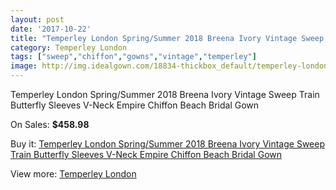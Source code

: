 ```yaml
---
layout: post
date: '2017-10-22'
title: "Temperley London Spring/Summer 2018 Breena Ivory Vintage Sweep Train Butterfly Sleeves V-Neck Empire Chiffon Beach Bridal Gown"
category: Temperley London
tags: ["sweep","chiffon","gowns","vintage","temperley"]
image: http://img.idealgown.com/18834-thickbox_default/temperley-london-spring-summer-2018-breena-ivory-vintage-sweep-train-butterfly-sleeves-v-neck-empire-chiffon-beach-bridal-gown.jpg
---
```

Temperley London Spring/Summer 2018 Breena Ivory Vintage Sweep Train Butterfly Sleeves V-Neck Empire Chiffon Beach Bridal Gown

On Sales: **$458.98**
<a href="https://www.idealgown.com/en/temperley-london/7210-temperley-london-spring-summer-2018-breena-ivory-vintage-sweep-train-butterfly-sleeves-v-neck-empire-chiffon-beach-bridal-gown.html"><amp-img layout="responsive" width="600" height="600" src="//img.idealgown.com/18834-thickbox_default/temperley-london-spring-summer-2018-breena-ivory-vintage-sweep-train-butterfly-sleeves-v-neck-empire-chiffon-beach-bridal-gown.jpg" alt="Temperley London Spring/Summer 2018 Breena Ivory Vintage Sweep Train Butterfly Sleeves V-Neck Empire Chiffon Beach Bridal Gown 0" /></a>
<a href="https://www.idealgown.com/en/temperley-london/7210-temperley-london-spring-summer-2018-breena-ivory-vintage-sweep-train-butterfly-sleeves-v-neck-empire-chiffon-beach-bridal-gown.html"><amp-img layout="responsive" width="600" height="600" src="//img.idealgown.com/18838-thickbox_default/temperley-london-spring-summer-2018-breena-ivory-vintage-sweep-train-butterfly-sleeves-v-neck-empire-chiffon-beach-bridal-gown.jpg" alt="Temperley London Spring/Summer 2018 Breena Ivory Vintage Sweep Train Butterfly Sleeves V-Neck Empire Chiffon Beach Bridal Gown 1" /></a>
<a href="https://www.idealgown.com/en/temperley-london/7210-temperley-london-spring-summer-2018-breena-ivory-vintage-sweep-train-butterfly-sleeves-v-neck-empire-chiffon-beach-bridal-gown.html"><amp-img layout="responsive" width="600" height="600" src="//img.idealgown.com/18837-thickbox_default/temperley-london-spring-summer-2018-breena-ivory-vintage-sweep-train-butterfly-sleeves-v-neck-empire-chiffon-beach-bridal-gown.jpg" alt="Temperley London Spring/Summer 2018 Breena Ivory Vintage Sweep Train Butterfly Sleeves V-Neck Empire Chiffon Beach Bridal Gown 2" /></a>
<a href="https://www.idealgown.com/en/temperley-london/7210-temperley-london-spring-summer-2018-breena-ivory-vintage-sweep-train-butterfly-sleeves-v-neck-empire-chiffon-beach-bridal-gown.html"><amp-img layout="responsive" width="600" height="600" src="//img.idealgown.com/18836-thickbox_default/temperley-london-spring-summer-2018-breena-ivory-vintage-sweep-train-butterfly-sleeves-v-neck-empire-chiffon-beach-bridal-gown.jpg" alt="Temperley London Spring/Summer 2018 Breena Ivory Vintage Sweep Train Butterfly Sleeves V-Neck Empire Chiffon Beach Bridal Gown 3" /></a>
<a href="https://www.idealgown.com/en/temperley-london/7210-temperley-london-spring-summer-2018-breena-ivory-vintage-sweep-train-butterfly-sleeves-v-neck-empire-chiffon-beach-bridal-gown.html"><amp-img layout="responsive" width="600" height="600" src="//img.idealgown.com/18835-thickbox_default/temperley-london-spring-summer-2018-breena-ivory-vintage-sweep-train-butterfly-sleeves-v-neck-empire-chiffon-beach-bridal-gown.jpg" alt="Temperley London Spring/Summer 2018 Breena Ivory Vintage Sweep Train Butterfly Sleeves V-Neck Empire Chiffon Beach Bridal Gown 4" /></a>

Buy it: [Temperley London Spring/Summer 2018 Breena Ivory Vintage Sweep Train Butterfly Sleeves V-Neck Empire Chiffon Beach Bridal Gown](https://www.idealgown.com/en/temperley-london/7210-temperley-london-spring-summer-2018-breena-ivory-vintage-sweep-train-butterfly-sleeves-v-neck-empire-chiffon-beach-bridal-gown.html "Temperley London Spring/Summer 2018 Breena Ivory Vintage Sweep Train Butterfly Sleeves V-Neck Empire Chiffon Beach Bridal Gown")

View more: [Temperley London](https://www.idealgown.com/en/142-temperley-london "Temperley London")